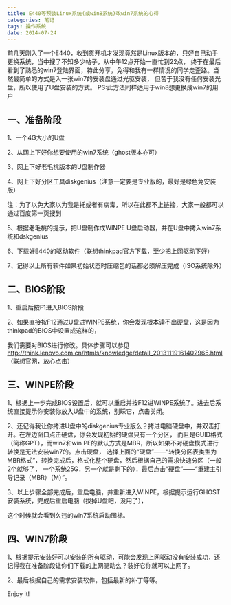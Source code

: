 ```yaml
---
title: E440等预装Linux系统(或win8系统)改win7系统的心得
categories: 笔记
tags: 操作系统
date: 2014-07-24
---
```

前几天刚入了一个E440，收到货开机才发现竟然是Linux版本的，只好自己动手更换系统，当中搜了不知多少帖子，从中午12点开始一直忙到22点，
终于在最后看到了熟悉的win7登陆界面，特此分享，免得和我有一样情况的同学走歪路。当然最简单的方式是入一张win7的安装盘通过光驱安装，
但苦于我没有任何安装光盘，所以使用了U盘安装的方式。
PS:此方法同样适用于win8想更换成win7的用户

## 一、准备阶段
1、一个4G大小的U盘

2、从网上下好你想要使用的win7系统（ghost版本亦可）

3、网上下好老毛桃版本的U盘制作器

4、网上下好分区工具diskgenius（注意一定要是专业版的，最好是绿色免安装版）

注：为了以免大家以为我是托或者有病毒，所以在此都不上链接，大家一般都可以通过百度第一页搜到

5、根据老毛桃的提示，把U盘制作成WINPE U盘启动器，并在U盘中拷入win7系统和dskgenius

6、下载好E440的驱动软件（联想thinkpad官方下载，至少把上网驱动下好）

7、记得以上所有软件如果初始状态时压缩包的话都必须解压完成（ISO系统除外）

## 二、BIOS阶段
1、重启后按F1进入BIOS阶段

2、如果直接按F12通过U盘进WINPE系统，你会发现根本读不出硬盘，这是因为thinkpad的BIOS中设置成这样的，

我们需要对BIOS进行修改。具体步骤可以参见
http://think.lenovo.com.cn/htmls/knowledge/detail_20131119161402965.html
（联想官网，放心点击）

## 三、WINPE阶段
1、根据上一步完成BIOS设置后，就可以重启并按F12进WINPE系统了。进去后系统直接提示你安装你放入U盘中的系统，别睬它，点击关闭。

2、还记得我让你拷进U盘中的diskgenius专业版么？拷进电脑硬盘中，并双击打开。在左边窗口点击硬盘，你会发现初始的硬盘只有一个分区，
而且是GUID格式（简称GPT），而win7和win PE的默认方式是MBR，所以如果不对硬盘模式进行转换是无法安装win7的。点击硬盘，
选择上面的“硬盘”——“转换分区表类型为MBR格式”，转换完成后，格式化整个硬盘，然后根据自己的需求快速分区（一般2个就够了，
一个系统25G，另一个就是剩下的），最后点击“硬盘”——“重建主引导记录（MBR）（M）”。

3、以上步骤全部完成后，重启电脑，并重新进入WINPE，根据提示运行GHOST安装系统，完成后重启电脑（拔掉U盘吧，没用了），

这个时候就会看到久违的win7系统启动图标。

## 四、WIN7阶段
1、根据提示安装好可以安装的所有驱动，可能会发现上网驱动没有安装成功，还记得我在准备阶段让你们下载的上网驱动么？装好它你就可以上网了。

2、最后根据自己的需求安装软件，包括最新的补丁等等。


Enjoy it!







